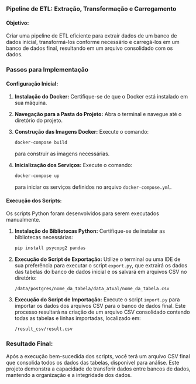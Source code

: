 ### Pipeline de ETL: Extração, Transformação e Carregamento

#### Objetivo:
Criar uma pipeline de ETL eficiente para extrair dados de um banco de dados inicial, transformá-los conforme necessário e carregá-los em um banco de dados final, resultando em um arquivo consolidado com os dados.

### Passos para Implementação

#### Configuração Inicial:

1. **Instalação do Docker:**
   Certifique-se de que o Docker está instalado em sua máquina.

2. **Navegação para a Pasta do Projeto:**
   Abra o terminal e navegue até o diretório do projeto.

3. **Construção das Imagens Docker:**
   Execute o comando:
   ```bash
   docker-compose build
   ```
   para construir as imagens necessárias.

4. **Inicialização dos Serviços:**
   Execute o comando:
   ```bash
   docker-compose up
   ```
   para iniciar os serviços definidos no arquivo `docker-compose.yml`.

#### Execução dos Scripts:

Os scripts Python foram desenvolvidos para serem executados manualmente.

1. **Instalação de Bibliotecas Python:**
   Certifique-se de instalar as bibliotecas necessárias:
   ```bash
   pip install psycopg2 pandas
   ```

2. **Execução do Script de Exportação:**
   Utilize o terminal ou uma IDE de sua preferência para executar o script `export.py`, que extrairá os dados das tabelas do banco de dados inicial e os salvará em arquivos CSV no diretório:
   ```plaintext
   /data/postgres/nome_da_tabela/data_atual/nome_da_tabela.csv
   ```

3. **Execução do Script de Importação:**
   Execute o script `import.py` para importar os dados dos arquivos CSV para o banco de dados final. Este processo resultará na criação de um arquivo CSV consolidado contendo todas as tabelas e linhas importadas, localizado em:
   ```plaintext
   /result_csv/result.csv
   ```

### Resultado Final:

Após a execução bem-sucedida dos scripts, você terá um arquivo CSV final que consolida todos os dados das tabelas, disponível para análise. Este projeto demonstra a capacidade de transferir dados entre bancos de dados, mantendo a organização e a integridade dos dados.

